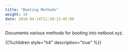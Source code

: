 ```yaml
---
title: "Booting Methods"
weight: 10
date: 2018-04-14T11:30:13-05:00
---
```


Documents various methods for booting into netboot.xyz.

{{%children style="h4" description="true" %}}
